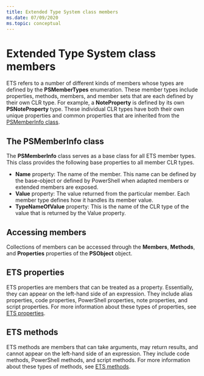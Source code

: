 ```yaml
---
title: Extended Type System class members
ms.date: 07/09/2020
ms.topic: conceptual
---
```

# Extended Type System class members

ETS refers to a number of different kinds of members whose types are defined by the
**PSMemberTypes** enumeration. These member types include properties, methods, members, and member
sets that are each defined by their own CLR type. For example, a **NoteProperty** is defined by its
own **PSNoteProperty** type. These individual CLR types have both their own unique properties and
common properties that are inherited from the
[PSMemberInfo class](/dotnet/api/system.management.automation.psmemberinfo).

## The PSMemberInfo class

The **PSMemberInfo** class serves as a base class for all ETS member types. This class provides the
following base properties to all member CLR types.

- **Name** property: The name of the member. This name can be defined by the base-object or defined
  by PowerShell when adapted members or extended members are exposed.
- **Value** property: The value returned from the particular member. Each member type defines how it
  handles its member value.
- **TypeNameOfValue** property: This is the name of the CLR type of the value that is returned by
  the Value property.

## Accessing members

Collections of members can be accessed through the **Members**, **Methods**, and **Properties**
properties of the **PSObject** object.

## ETS properties

ETS properties are members that can be treated as a property. Essentially, they can appear on the
left-hand side of an expression. They include alias properties, code properties, PowerShell
properties, note properties, and script properties. For more information about these types of
properties, see [ETS properties](properties.md).

## ETS methods

ETS methods are members that can take arguments, may return results, and cannot appear on the
left-hand side of an expression. They include code methods, PowerShell methods, and script methods.
For more information about these types of methods, see [ETS methods](methods.md).
